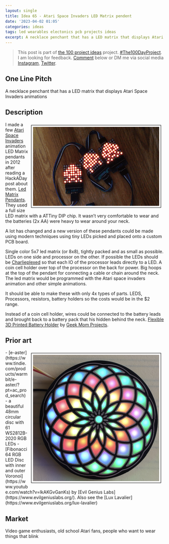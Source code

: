 ```yaml
---
layout: single
title: Idea 65 - Atari Space Invaders LED Matrix pendent
date: '2023-04-02 01:05'
categories: ideas
tags: led wearables electonics pcb projects ideas
excerpt: A necklace penchant that has a LED matrix that displays Atari Space Invaders animations
---
```


> This post is part of [the 100 project ideas](https://blog.abluestar.com/projects/2023-100-ideas/) project. [#The100DayProject](https://www.the100dayproject.org/). I am looking for feedback. <a href='#utterances-comments'>Comment</a> below or DM me via social media <a href="https://instagram.com/funvill" rel="nofollow noopener noreferrer"><i class="fab fa-fw fa-instagram" aria-hidden="true"></i><span class="label">Instagram</span></a>, <a href="https://twitter.com/funvill" rel="nofollow noopener noreferrer"><i class="fab fa-fw fa-twitter" aria-hidden="true"></i><span class="label">Twitter</span></a>.

## One Line Pitch

A necklace penchant that has a LED matrix that displays Atari Space Invaders animations

## Description

<img src='\public\uploads\2023\space-invaders.gif' alt='space-invaders.gif' style="float: right; margin: 10px; max-width: 400px; border: 1px solid black; padding: 5px" >I made a few [Atari Space Invaders](https://en.wikipedia.org/wiki/Space_Invaders) animation LED Matrix pendants in 2012 after reading a HackADay post about them. [Led Matrix Pendants](https://hackaday.com/2012/10/12/led-matrix-pendants/). They used a full size LED matrix with a ATTiny DIP chip. It wasn’t very comfortable to wear and the batteries (2x AA) were heavy to wear around your neck.

A lot has changed and a new version of these pendants could be made using modern techniques using tiny LEDs picked and placed onto a custom PCB board.

Single color 5x7 led matrix (or 8x8), tightly packed and as small as possible. LEDs on one side and processor on the other. If possible the LEDs should be [Charlieplexed](https://en.wikipedia.org/wiki/Charlieplexing) so that each IO of the processor leads directly to a LED. A coin cell holder over top of the processor on the back for power. Big hoops at the top of the pendant for connecting a cable or chain around the neck. The led matrix would be programmed with the Atari space invaders animation and other simple animations.

It should be able to make these with only 4x types of parts. LEDS, Processors, resistors, battery holders so the costs would be in the $2 range.

Instead of a coin cell holder, wires could be connected to the battery leads and brought back to a battery pack that his hidden behind the neck. [Flexible 3D Printed Battery Holder](https://www.geekmomprojects.com/flexible-3d-printed-battery-holder/) by [Geek Mom Projects](https://www.geekmomprojects.com/).

## Prior art
<img src='\public\uploads\2023\e-aster.png' alt='e-aster.png' style="float: right; margin: 10px; max-width: 400px; border: 1px solid black; padding: 5px" >
- [e-aster](https://www.tindie.com/products/warmbit/e-aster/?pt=ac_prod_search) - a beautiful 48mm circular disc with 61 WS2812B-2020 RGB LEDs
- [Fibonacci64 RGB LED Disc with inner and outer Voronoi](https://www.youtube.com/watch?v=lkAKGvGanKs) by [Evil Genius Labs](https://www.evilgeniuslabs.org/). Also see the [Lux Lavalier](https://www.evilgeniuslabs.org/lux-lavalier)

## Market

Video game enthusiasts, old school Atari fans, people who want to wear things that blink
